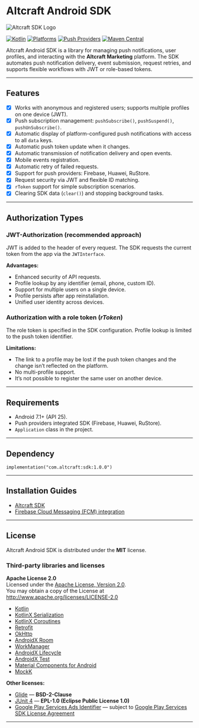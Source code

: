# Altcraft Android SDK

![Altcraft SDK Logo](https://guides.altcraft.com/img/logo.svg)

[![Kotlin](https://img.shields.io/badge/Kotlin-1.9%2B-blue?style=flat-square)](https://kotlinlang.org/)
[![Platforms](https://img.shields.io/badge/Platforms-Android-green?style=flat-square)](https://developer.android.com/)
[![Push Providers](https://img.shields.io/badge/Push-Firebase_Huawei_RuStore-orange?style=flat-square)](#)
[![Maven Central](https://img.shields.io/badge/dynamic/xml?url=https%3A%2F%2Frepo1.maven.org%2Fmaven2%2Fcom%2Faltcraft%2Fandroid-sdk%2Fmaven-metadata.xml&query=%2Fmetadata%2Fversioning%2Frelease&label=Maven%20Central)](https://central.sonatype.com/artifact/com.altcraft/android-sdk)


Altcraft Android SDK is a library for managing push notifications, user profiles, and interacting with the **Altcraft Marketing** platform.
The SDK automates push notification delivery, event submission, request retries, and supports flexible workflows with JWT or role-based tokens.

---

## Features

* [x] Works with anonymous and registered users; supports multiple profiles on one device (JWT).
* [x] Push subscription management: `pushSubscribe()`, `pushSuspend()`, `pushUnSubscribe()`.
* [x] Automatic display of platform-configured push notifications with access to all `data` keys.
* [x] Automatic push token update when it changes.
* [x] Automatic transmission of notification delivery and open events.
* [x] Mobile events registration.
* [x] Automatic retry of failed requests.
* [x] Support for push providers: Firebase, Huawei, RuStore.
* [x] Request security via JWT and flexible ID matching.
* [x] `rToken` support for simple subscription scenarios.
* [x] Clearing SDK data (`clear()`) and stopping background tasks.

---

## Authorization Types

### JWT-Authorization (recommended approach)

JWT is added to the header of every request. The SDK requests the current token from the app via the `JWTInterface`.

**Advantages:**

* Enhanced security of API requests.
* Profile lookup by any identifier (email, phone, custom ID).
* Support for multiple users on a single device.
* Profile persists after app reinstallation.
* Unified user identity across devices.

### Authorization with a role token (*rToken*)

The role token is specified in the SDK configuration.
Profile lookup is limited to the push token identifier.

**Limitations:**

* The link to a profile may be lost if the push token changes and the change isn’t reflected on the platform.
* No multi-profile support.
* It’s not possible to register the same user on another device.

---

## Requirements

* Android 7.1+ (API 25).
* Push providers integrated SDK (Firebase, Huawei, RuStore).
* `Application` class in the project.

---

## Dependency

`implementation("com.altcraft:sdk:1.0.0")` 

---

## Installation Guides

* [Altcraft SDK](https://guides.altcraft.com/en/developer-guide/sdk/)
* [Firebase Cloud Messaging (FCM) integration](https://guides.altcraft.com/en/developer-guide/sdk/android/)

---

## License

Altcraft Android SDK is distributed under the **MIT** license.

### Third-party libraries and licenses

  **Apache License 2.0**  
Licensed under the [Apache License, Version 2.0](http://www.apache.org/licenses/LICENSE-2.0).  
You may obtain a copy of the License at http://www.apache.org/licenses/LICENSE-2.0

* [Kotlin](https://github.com/JetBrains/kotlin)
* [KotlinX Serialization](https://github.com/Kotlin/kotlinx.serialization)
* [KotlinX Coroutines](https://github.com/Kotlin/kotlinx.coroutines)
* [Retrofit](https://github.com/square/retrofit)
* [OkHttp](https://github.com/square/okhttp)
* [AndroidX Room](https://developer.android.com/jetpack/androidx/releases/room)
* [WorkManager](https://developer.android.com/jetpack/androidx/releases/work)
* [AndroidX Lifecycle](https://developer.android.com/jetpack/androidx/releases/lifecycle)
* [AndroidX Test](https://developer.android.com/testing)
* [Material Components for Android](https://github.com/material-components/material-components-android)
* [MockK](https://mockk.io/)

**Other licenses:**
* [Glide](https://github.com/bumptech/glide) — **BSD-2-Clause** 
* [JUnit 4](https://junit.org/junit4/) — **EPL-1.0 (Eclipse Public License 1.0)**
* [Google Play Services Ads Identifier](https://developers.google.com/android/reference/com/google/android/gms/ads/identifier/AdvertisingIdClient) — subject to [Google Play Services SDK License Agreement](https://developers.google.com/terms)

---

